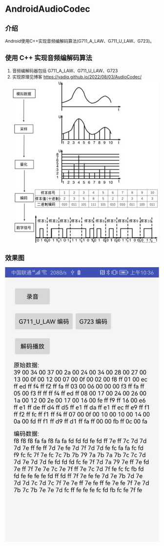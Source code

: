 # AndroidAudioCodec

## 介绍
Android使用C++实现音频编解码算法(G711_A_LAW、G711_U_LAW、G723)。

## 使用 C++ 实现音频编解码算法
1. 音频编解码器包括
   G711_A_LAW、G711_U_LAW、G723
2. 实现原理见博客
   https://yadiq.github.io/2022/08/03/AudioCodec/
   ![AudioCodec1.png](img/AudioCodec1.png)

## 效果图
![AudioCodec2.jpg](img/AudioCodec2.jpg)